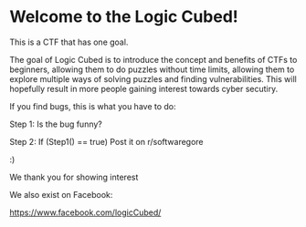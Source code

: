 # **Welcome to the Logic Cubed!**


This is a CTF that has one goal.


The goal of Logic Cubed is to introduce the concept and benefits of CTFs to beginners, allowing them to do puzzles without time limits, allowing them to explore multiple ways of solving puzzles and finding vulnerabilities. This will hopefully result in more people gaining interest towards cyber secutiry.


If you find bugs, this is what you have to do:


 Step 1: Is the bug funny?


 Step 2: If (Step1() == true) Post it on r/softwaregore


:)


We thank you for showing interest


We also exist on Facebook:


https://www.facebook.com/logicCubed/
